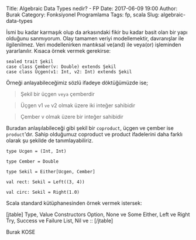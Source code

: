 Title: Algebraic Data Types nedir? - FP
Date: 2017-06-09 19:00
Author: Burak
Category: Fonksiyonel Programlama
Tags: fp, scala
Slug: algebraic-data-types

İsmi bu kadar karmaşık olup da arkasındaki fikir bu kadar basit olan bir yapı olduğunu sanmıyorum. Olay tamamen veriyi modellemektir, davranışlar ile ilgilenilmez. Veri modellenirken mantıksal ve(and) ile veya(or) işleminden yararlanılır. Kısaca örnek vermek gerekirse:

```
sealed trait Şekil
case class Çember(v: Double) extends Şekil
case class Üçgen(v1: Int, v2: Int) extends Şekil
```

Örneği anlayabileceğimiz sözlü ifadeye döktüğümüzde ise;

> Şekil bir üçgen `veya` çemberdir

> Üçgen v1 `ve` v2 olmak üzere iki inteğer sahibidir

> Çember v olmak üzere bir inteğer sahibidir

Buradan anlaşılabileceği gibi şekil bir `coproduct`, üçgen ve çember ise `product`'dır. Sahip olduğumuz coproduct ve product ifadelerini daha farklı olarak şu şekilde de tanımlayabiliriz.

```
type Ucgen = (Int, Int)

type Cember = Double

type Sekil = Either[Ucgen, Cember]

val rect: Sekil = Left((3, 4))

val circ: Sekil = Right(1.0)
```

Scala standard kütüphanesinden örnek vermek istersek:

[jtable]
Type, Value Constructors
Option, None ve Some
Either, Left ve Right
Try, Success ve Failure
List, Nil ve ::
[/jtable]

Burak KOSE